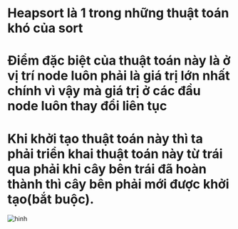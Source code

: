 # Heapsort là 1 trong những thuật toán khó của sort
# Điểm đặc biệt của thuật toán này là ở vị trí node luôn phải là giá trị lớn nhất chính vì vậy mà giá trị ở các đầu node luôn thay đổi liên tục
# Khi khởi tạo thuật toán này thì ta phải triển khai thuật toán này từ trái qua phải khi cây bên trái đã hoàn thành thì cây bên phải mới được khởi tạo(bắt buộc).


![hinh](https://user-images.githubusercontent.com/89003971/131274561-8112f405-678b-4557-a124-932949bfd399.png)


